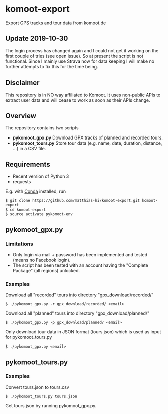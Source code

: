 # komoot-export

Export GPS tracks and tour data from komoot.de

## Update 2019-10-30

The login process has changed again and I could not get it working on the first couple of tries (see open issue). So at present the script is not functional.
Since I mainly use Strava now for data keeping I will make no further attempts to fix this for the time being.

## Disclaimer

This repository is in NO way affiliated to Komoot. It uses non-public APIs to extract user data and will cease to work as soon as their APIs change.

## Overview

The repository contains two scripts

* __pykomoot_gpx.py__ Download GPX tracks of planned and recorded tours.
* __pykomoot_tours.py__ Store tour data (e.g. name, date, duration, distance, ...) in a CSV file.

## Requirements

* Recent version of Python 3
* requests

E.g. with [Conda](https://conda.io/docs/ "Conda") installed, run

```
$ git clone https://github.com/matthias-hi/komoot-export.git komoot-export
$ cd komoot-export
$ source activate pykomoot-env
```

## pykomoot_gpx.py

### Limitations

* Only login via mail + password has been implemented and tested (means no Facebook login).
* The script has been tested with an account having the "Complete Package" (all regions) unlocked.

### Examples

Download all "recorded" tours into directory "gpx_download/recorded/"
```
$ ./pykomoot_gpx.py -r gpx_download/recorded/ <email>
```

Download all "planned" tours into directory "gpx_download/planned/"
```
$ ./pykomoot_gpx.py -p gpx_download/planned/ <email>
```

Only download tour data in JSON format (tours.json) which is used as input for pykomoot_tours.py
```
$ ./pykomoot_gpx.py <email>
```

## pykomoot_tours.py

### Examples

Convert tours.json to tours.csv
```
$ ./pykomoot_tours.py tours.json
```

Get tours.json by running pykomoot_gpx.py.
